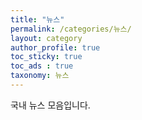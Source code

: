 ```yaml
---
title: "뉴스"
permalink: /categories/뉴스/
layout: category
author_profile: true
toc_sticky: true
toc_ads : true
taxonomy: 뉴스
---
```


국내 뉴스 모음입니다.
